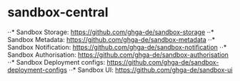 # sandbox-central

⋅⋅* Sandbox Storage:            https://github.com/ghga-de/sandbox-storage
⋅⋅* Sandbox Metadata:           https://github.com/ghga-de/sandbox-metadata
⋅⋅* Sandbox Notification:       https://github.com/ghga-de/sandbox-notification
⋅⋅* Sandbox Authorisation:      https://github.com/ghga-de/sandbox-authorisation
⋅⋅* Sandbox Deployment configs: https://github.com/ghga-de/sandbox-deployment-configs
⋅⋅* Sandbox UI:                 https://github.com/ghga-de/sandbox-ui
